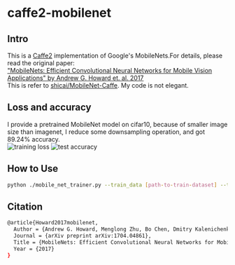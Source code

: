 # caffe2-mobilenet
## Intro
This is a [Caffe2](https://github.com/caffe2/caffe2) implementation of Google's MobileNets.For details, please read the original paper:  
["MobileNets: Efficient Convolutional Neural Networks for Mobile Vision Applications" by Andrew G. Howard et. al. 2017](https://arxiv.org/pdf/1704.04861.pdf)  
This is refer to [shicai/MobileNet-Caffe](https://github.com/shicai/MobileNet-Caffe). My code is not elegant.

## Loss and accuracy
I provide a pretrained MobileNet model on cifar10, because of smaller image size than imagenet, I reduce some downsampling operation, and got 89.24% accuracy.  
![training loss](https://github.com/camel007/caffe2-mobilenet/blob/master/png/loss.png) ![test accuracy](https://github.com/camel007/caffe2-mobilenet/blob/master/png/accuracy.png)
## How to Use
```bash
python ./mobile_net_trainer.py --train_data [path-to-train-dataset] --test_data [path-to-test-dataset]
```
## Citation
```bash
@article{Howard2017mobilenet,
  Author = {Andrew G. Howard, Menglong Zhu, Bo Chen, Dmitry Kalenichenko, Weijun Wang, Tobias Weyand, Marco Andreetto, Hartwig Adam},
  Journal = {arXiv preprint arXiv:1704.04861},
  Title = {MobileNets: Efficient Convolutional Neural Networks for Mobile Vision},
  Year = {2017}
}
```
